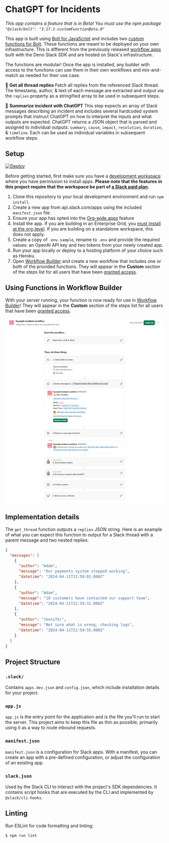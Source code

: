 # ChatGPT for Incidents

*This app contains a feature that is in Beta! You must use the npm package `"@slack/bolt": "3.17.1-customFunctionBeta.0"`*

This app is built using [Bolt for JavaScript](https://slack.dev/bolt-js) and includes two [custom functions for Bolt](https://api.slack.com/automation/functions/custom-bolt). These functions are meant to be deployed on your own infrastructure. This is different from the previously released [workflow apps](https://api.slack.com/automation/functions/custom) built with the Deno Slack SDK and are hosted on Slack's infrastructure.

The functions are modular! Once the app is installed, any builder with access to the functions can use them in their own workflows and mix-and-match as needed for their use case.

🧵 **Get all thread replies**
Fetch all replies from the referenced Slack thread. The timestamp, author, & text of each message are extracted and output via the `replies` property as a stringified array to be used in subsequent steps.

🤖 **Summarize incident with ChatGPT**
This step expects an array of Slack messages describing an incident and includes several hardcoded system prompts that instruct ChatGPT on how to interpret the inputs and what outputs are expected. ChatGPT returns a JSON object that is parsed and assigned to individual outputs: `summary`, `cause`, `impact`, `resolution`, `duration`, & `timeline`. Each can be used as individual variables in subsequent workflow steps.

## Setup

[![Deploy](https://www.herokucdn.com/deploy/button.svg)](https://www.heroku.com/deploy)

Before getting started, first make sure you have a [development workspace](https://api.slack.com/developer-program) where you have permission to install apps. **Please note that the features in this project require that the workspace be part of [a Slack paid plan](https://slack.com/pricing).**

1. Clone this repository to your local development environment and run `npm install`.
2. Create a new app from api.slack.com/apps using the included `manifest.json` file.
3. Ensure your app has opted into the [Org-wide apps](https://api.slack.com/enterprise/org-wide-apps) feature
4. Install the app. If you are building in an Enterprise Grid, you [must install at the org-level](https://api.slack.com/automation/functions/custom-bolt#org-wide-apps). If you are building on a standalone workspace, this does not apply.
5. Create a copy of `.env.sample`, rename to `.env` and provide the required values: an OpenAI API key and two tokens from your newly created app.
6. Run your app locally or deploy to a hosting platform of your choice such as Heroku.
7. Open [Workflow Builder](https://slack.com/help/articles/17542172840595-Build-a-workflow--Create-a-workflow-in-Slack) and create a new workflow that includes one or both of the provided functions. They will appear in the **Custom** section of the steps list for all users that have been [granted access](https://api.slack.com/automation/functions/custom#access).

## Using Functions in Workflow Builder
With your server running, your function is now ready for use in [Workflow Builder](https://slack.com/help/articles/17542172840595-Build-a-workflow--Create-a-workflow-in-Slack)! They will appear in the **Custom** section of the steps list for all users that have been [granted access](https://api.slack.com/automation/functions/custom#access).

![Example workflow](./assets/example-workflow.png)

## Implementation details
The `get_thread` function outputs a `replies` JSON string. Here is an example of what you can expect this function to output for a Slack thread with a parent message and two nested replies:

```json
{
  "messages": [    
    {
      "author": "Adam",
      "message": "Our payments system stopped working",
      "datetime": "2024-04-11T22:59:01.000Z"
    },
    {
      "author": "Adam",
      "message": "10 customers have contacted our support team",
      "datetime": "2024-04-11T22:59:31.000Z"
    },
    {
      "author": "Jennifer",
      "message": "Not sure what is wrong, checking logs",
      "datetime": "2024-04-11T22:59:55.000Z"
    }
  ]
}
```

## Project Structure

### `.slack/`

Contains `apps.dev.json` and `config.json`, which include installation details for your project.

### `app.js`

`app.js` is the entry point for the application and is the file you'll run to start the server. This project aims to keep this file as thin as possible, primarily using it as a way to route inbound requests.

### `manifest.json`

`manifest.json` is a configuration for Slack apps. With a manifest, you can create an app with a pre-defined configuration, or adjust the configuration of an existing app.

### `slack.json`

Used by the Slack CLI to interact with the project's SDK dependencies. It contains
script hooks that are executed by the CLI and implemented by `@slack/cli-hooks`.

## Linting
Run ESLint for code formatting and linting:

```zsh
$ npm run lint
```
